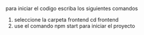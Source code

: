 para iniciar el codigo escriba los siguientes comandos 
1. seleccione la carpeta frontend cd frontend
2. use el comando npm start para iniciar el proyecto
